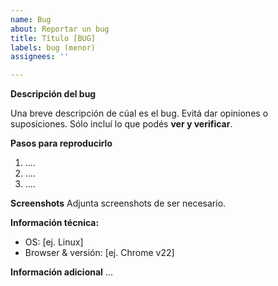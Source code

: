```yaml
---
name: Bug
about: Reportar un bug
title: Título [BUG]
labels: bug (menor)
assignees: ''

---
```


**Descripción del bug**

Una breve descripción de cúal es el bug. Evitá dar opiniones o suposiciones. Sólo incluí lo que podés **ver y verificar**.

**Pasos para reproducirlo**

1. ....
2. ....
3. ....

**Screenshots**
Adjunta screenshots de ser necesario.

**Información técnica:**
 - OS: [ej. Linux]
 - Browser & versión: [ej. Chrome v22]

**Información adicional**
...

